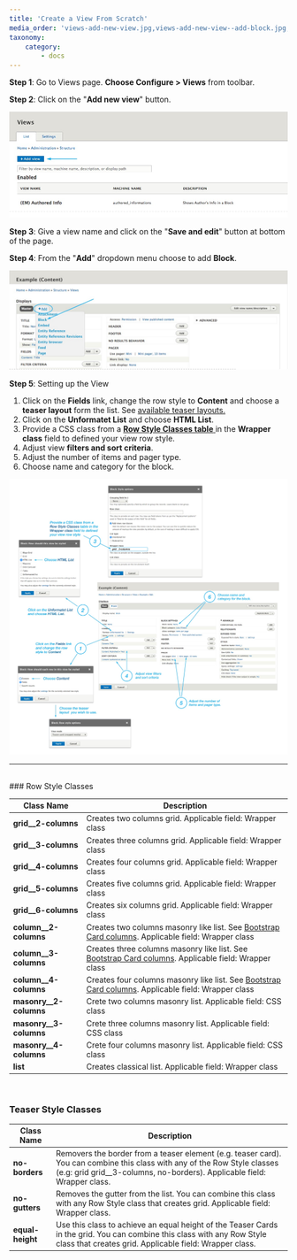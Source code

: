 ```yaml
---
title: 'Create a View From Scratch'
media_order: 'views-add-new-view.jpg,views-add-new-view--add-block.jpg,views-add-new-view--from-scratch.jpg'
taxonomy:
    category:
        - docs
---
```


**Step 1**: Go to Views page. **Choose Configure > Views** from toolbar.

**Step 2**: Click on the "**Add new view**" button.

![](views-add-new-view.jpg)

**Step 3**: Give a view name and click on the "**Save and edit**" button at bottom of the page.

**Step 4**: From the "**Add**" dropdown menu choose to add **Block**.

![](views-add-new-view--add-block.jpg)

**Step 5**:  Setting up the View

1. Click on the **Fields** link, change the row style to **Content** and choose a **teaser layout** form the list. See [available teaser layouts.](/views-and-teasers/available-teaser-layouts)
2. Click on the **Unformatet List** and choose **HTML List**.
3. Provide a CSS class from a [**Row Style Classes table** ](#row-style-classes) in the **Wrapper class** field to defined your view row style.
4. Adjust view **filters and sort criteria**.
5. Adjust the number of items and pager type.
6. Choose name and category for the block.

![](views-add-new-view--from-scratch.jpg)

---

<br>
### Row Style Classes

| Class Name | Description |
| ---------- | ----------- |
| **grid__2-columns** | Creates two columns grid. Applicable field: Wrapper class  |
| **grid__3-columns** | Creates three columns grid. Applicable field: Wrapper class |
| **grid__4-columns** | Creates four columns grid. Applicable field: Wrapper class |
| **grid__5-columns** | Creates five columns grid. Applicable field: Wrapper class |
| **grid__6-columns** | Creates six columns grid. Applicable field: Wrapper class |
| **column__2-columns** | Creates two columns masonry like list. See [Bootstrap Card columns](https://getbootstrap.com/docs/4.0/components/card/#card-columns). Applicable field: Wrapper class |
| **column__3-columns** | Creates three columns masonry like list. See [Bootstrap Card columns](https://getbootstrap.com/docs/4.0/components/card/#card-columns). Applicable field: Wrapper class  |
| **column__4-columns** | Creates four columns masonry like list. See [Bootstrap Card columns](https://getbootstrap.com/docs/4.0/components/card/#card-columns). Applicable field: Wrapper class  |
| **masonry__2-columns** | Crete two columns masonry list. Applicable field: CSS class |
| **masonry__3-columns** | Crete three columns masonry list. Applicable field: CSS class |
| **masonry__4-columns** | Crete four columns masonry list. Applicable field: CSS class |
| **list** | Creates classical list. Applicable field: Wrapper class |

<br>

### Teaser Style Classes

| Class Name | Description |
| ---------- | ----------- |
| **no-borders** | Removers the border from a teaser element (e.g. teaser card). You can combine this class with any of the Row Style classes (e.g: grid grid__3-columns, no-borders). Applicable field: Wrapper class. |
| **no-gutters** | Removes the gutter from the list. You can combine this class with any Row Style class that creates grid. Applicable field: Wrapper class.|
| **equal-height** | Use this class to achieve an equal height of the Teaser Cards in the grid. You can combine this class with any Row Style class that creates grid. Applicable field: Wrapper class. |